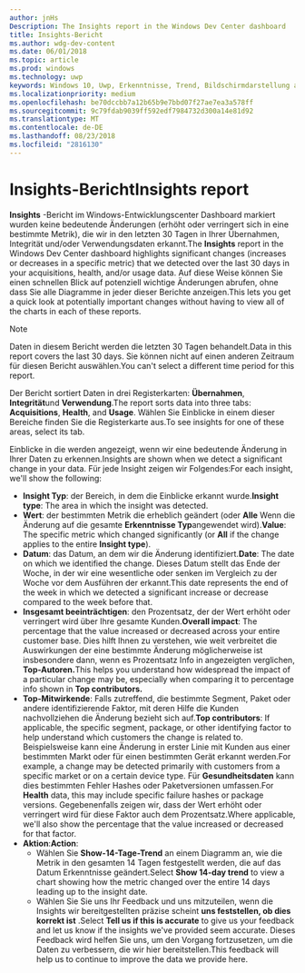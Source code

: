 ```yaml
---
author: jnHs
Description: The Insights report in the Windows Dev Center dashboard
title: Insights-Bericht
ms.author: wdg-dev-content
ms.date: 06/01/2018
ms.topic: article
ms.prod: windows
ms.technology: uwp
keywords: Windows 10, Uwp, Erkenntnisse, Trend, Bildschirmdarstellung auftreten, Anomalie, datenänderungen
ms.localizationpriority: medium
ms.openlocfilehash: be70dccbb7a12b65b9e7bbd07f27ae7ea3a578ff
ms.sourcegitcommit: 9c79fdab9039ff592edf7984732d300a14e81d92
ms.translationtype: MT
ms.contentlocale: de-DE
ms.lasthandoff: 08/23/2018
ms.locfileid: "2816130"
---
```

# <a name="insights-report"></a><span data-ttu-id="e0fcd-103">Insights-Bericht</span><span class="sxs-lookup"><span data-stu-id="e0fcd-103">Insights report</span></span>


<span data-ttu-id="e0fcd-104">**Insights** -Bericht im Windows-Entwicklungscenter Dashboard markiert wurden keine bedeutende Änderungen (erhöht oder verringert sich in eine bestimmte Metrik), die wir in den letzten 30 Tagen in Ihrer Übernahmen, Integrität und/oder Verwendungsdaten erkannt.</span><span class="sxs-lookup"><span data-stu-id="e0fcd-104">The **Insights** report in the Windows Dev Center dashboard highlights significant changes (increases or decreases in a specific metric) that we detected over the last 30 days in your acquisitions, health, and/or usage data.</span></span> <span data-ttu-id="e0fcd-105">Auf diese Weise können Sie einen schnellen Blick auf potenziell wichtige Änderungen abrufen, ohne dass Sie alle Diagramme in jeder dieser Berichte anzeigen.</span><span class="sxs-lookup"><span data-stu-id="e0fcd-105">This lets you get a quick look at potentially important changes without having to view all of the charts in each of these reports.</span></span>

> [!NOTE]
> <span data-ttu-id="e0fcd-106">Daten in diesem Bericht werden die letzten 30 Tagen behandelt.</span><span class="sxs-lookup"><span data-stu-id="e0fcd-106">Data in this report covers the last 30 days.</span></span> <span data-ttu-id="e0fcd-107">Sie können nicht auf einen anderen Zeitraum für diesen Bericht auswählen.</span><span class="sxs-lookup"><span data-stu-id="e0fcd-107">You can't select a different time period for this report.</span></span>

<span data-ttu-id="e0fcd-108">Der Bericht sortiert Daten in drei Registerkarten: **Übernahmen**, **Integrität**und **Verwendung**.</span><span class="sxs-lookup"><span data-stu-id="e0fcd-108">The report sorts data into three tabs: **Acquisitions**, **Health**, and **Usage**.</span></span> <span data-ttu-id="e0fcd-109">Wählen Sie Einblicke in einem dieser Bereiche finden Sie die Registerkarte aus.</span><span class="sxs-lookup"><span data-stu-id="e0fcd-109">To see insights for one of these areas, select its tab.</span></span>

<span data-ttu-id="e0fcd-110">Einblicke in die werden angezeigt, wenn wir eine bedeutende Änderung in Ihrer Daten zu erkennen.</span><span class="sxs-lookup"><span data-stu-id="e0fcd-110">Insights are shown when we detect a significant change in your data.</span></span> <span data-ttu-id="e0fcd-111">Für jede Insight zeigen wir Folgendes:</span><span class="sxs-lookup"><span data-stu-id="e0fcd-111">For each insight, we'll show the following:</span></span>
- <span data-ttu-id="e0fcd-112">**Insight Typ**: der Bereich, in dem die Einblicke erkannt wurde.</span><span class="sxs-lookup"><span data-stu-id="e0fcd-112">**Insight type**: The area in which the insight was detected.</span></span>
- <span data-ttu-id="e0fcd-113">**Wert**: der bestimmten Metrik die erheblich geändert (oder **Alle** Wenn die Änderung auf die gesamte **Erkenntnisse Typ**angewendet wird).</span><span class="sxs-lookup"><span data-stu-id="e0fcd-113">**Value**: The specific metric which changed significantly (or **All** if the change applies to the entire **Insight type**).</span></span>
- <span data-ttu-id="e0fcd-114">**Datum**: das Datum, an dem wir die Änderung identifiziert.</span><span class="sxs-lookup"><span data-stu-id="e0fcd-114">**Date**: The date on which we identified the change.</span></span> <span data-ttu-id="e0fcd-115">Dieses Datum stellt das Ende der Woche, in der wir eine wesentliche oder senken im Vergleich zu der Woche vor dem Ausführen der erkannt.</span><span class="sxs-lookup"><span data-stu-id="e0fcd-115">This date represents the end of the week in which we detected a significant increase or decrease compared to the week before that.</span></span>
- <span data-ttu-id="e0fcd-116">**Insgesamt beeinträchtigen**: den Prozentsatz, der der Wert erhöht oder verringert wird über Ihre gesamte Kunden.</span><span class="sxs-lookup"><span data-stu-id="e0fcd-116">**Overall impact**: The percentage that the value increased or decreased across your entire customer base.</span></span> <span data-ttu-id="e0fcd-117">Dies hilft Ihnen zu verstehen, wie weit verbreitet die Auswirkungen der eine bestimmte Änderung möglicherweise ist insbesondere dann, wenn es Prozentsatz Info in angezeigten verglichen, **Top-Autoren.**</span><span class="sxs-lookup"><span data-stu-id="e0fcd-117">This helps you understand how widespread the impact of a particular change may be, especially when comparing it to percentage info shown in **Top contributors.**</span></span>
- <span data-ttu-id="e0fcd-118">**Top-Mitwirkende**: Falls zutreffend, die bestimmte Segment, Paket oder andere identifizierende Faktor, mit deren Hilfe die Kunden nachvollziehen die Änderung bezieht sich auf.</span><span class="sxs-lookup"><span data-stu-id="e0fcd-118">**Top contributors**: If applicable, the specific segment, package, or other identifying factor to help understand which customers the change is related to.</span></span> <span data-ttu-id="e0fcd-119">Beispielsweise kann eine Änderung in erster Linie mit Kunden aus einer bestimmten Markt oder für einen bestimmten Gerät erkannt werden.</span><span class="sxs-lookup"><span data-stu-id="e0fcd-119">For example, a change may be detected primarily with customers from a specific market or on a certain device type.</span></span> <span data-ttu-id="e0fcd-120">Für **Gesundheitsdaten** kann dies bestimmten Fehler Hashes oder Paketversionen umfassen.</span><span class="sxs-lookup"><span data-stu-id="e0fcd-120">For **Health** data, this may include specific failure hashes or package versions.</span></span> <span data-ttu-id="e0fcd-121">Gegebenenfalls zeigen wir, dass der Wert erhöht oder verringert wird für diese Faktor auch dem Prozentsatz.</span><span class="sxs-lookup"><span data-stu-id="e0fcd-121">Where applicable, we'll also show the percentage that the value increased or decreased for that factor.</span></span>
- <span data-ttu-id="e0fcd-122">**Aktion**:</span><span class="sxs-lookup"><span data-stu-id="e0fcd-122">**Action**:</span></span>
   - <span data-ttu-id="e0fcd-123">Wählen Sie **Show-14-Tage-Trend** an einem Diagramm an, wie die Metrik in den gesamten 14 Tagen festgestellt werden, die auf das Datum Erkenntnisse geändert.</span><span class="sxs-lookup"><span data-stu-id="e0fcd-123">Select **Show 14-day trend** to view a chart showing how the metric changed over the entire 14 days leading up to the insight date.</span></span>
   - <span data-ttu-id="e0fcd-124">Wählen Sie Sie uns Ihr Feedback und uns mitzuteilen, wenn die Insights wir bereitgestellten präzise scheint **uns feststellen, ob dies korrekt ist** .</span><span class="sxs-lookup"><span data-stu-id="e0fcd-124">Select **Tell us if this is accurate** to give us your feedback and let us know if the insights we've provided seem accurate.</span></span> <span data-ttu-id="e0fcd-125">Dieses Feedback wird helfen Sie uns, um den Vorgang fortzusetzen, um die Daten zu verbessern, die wir hier bereitstellen.</span><span class="sxs-lookup"><span data-stu-id="e0fcd-125">This feedback will help us to continue to improve the data we provide here.</span></span> 

